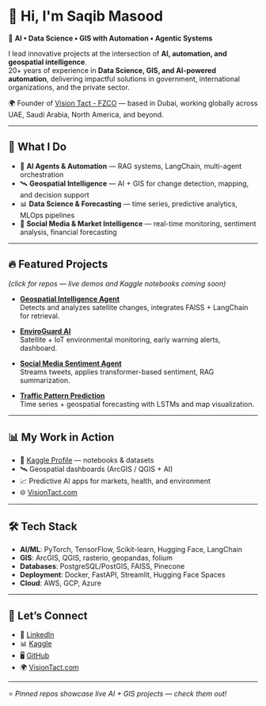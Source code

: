 # 👋 Hi, I'm Saqib Masood

🎯 **AI • Data Science • GIS with Automation • Agentic Systems**

I lead innovative projects at the intersection of **AI, automation, and geospatial intelligence**.  
20+ years of experience in **Data Science, GIS, and AI-powered automation**, delivering impactful solutions in government, international organizations, and the private sector.  

🌍 Founder of [Vision Tact - FZCO](https://visiontact.com) — based in Dubai, working globally across UAE, Saudi Arabia, North America, and beyond.  

---

## 🚀 What I Do
- 🤖 **AI Agents & Automation** — RAG systems, LangChain, multi-agent orchestration  
- 🛰️ **Geospatial Intelligence** — AI + GIS for change detection, mapping, and decision support  
- 📊 **Data Science & Forecasting** — time series, predictive analytics, MLOps pipelines  
- 📡 **Social Media & Market Intelligence** — real-time monitoring, sentiment analysis, financial forecasting  

---

## 🔥 Featured Projects
*(click for repos — live demos and Kaggle notebooks coming soon)*

- [**Geospatial Intelligence Agent**](https://github.com/msmasood/Geospatial-Intelligence-Agent)  
  Detects and analyzes satellite changes, integrates FAISS + LangChain for retrieval.  

- [**EnviroGuard AI**](https://github.com/msmasood/enviroguard-ai)  
  Satellite + IoT environmental monitoring, early warning alerts, dashboard.  

- [**Social Media Sentiment Agent**](https://github.com/msmasood/Social-Media-Sentiment-Agent)  
  Streams tweets, applies transformer-based sentiment, RAG summarization.  

- [**Traffic Pattern Prediction**](https://github.com/msmasood/Traffic-Pattern-Prediction)  
  Time series + geospatial forecasting with LSTMs and map visualization.  

---

## 📊 My Work in Action
- 📖 [Kaggle Profile](https://www.kaggle.com/isaqibmasood) — notebooks & datasets  
- 🛰️ Geospatial dashboards (ArcGIS / QGIS + AI)  
- 📈 Predictive AI apps for markets, health, and environment  
- 🌐 [VisionTact.com](https://visiontact.com)  

---

## 🛠️ Tech Stack
- **AI/ML**: PyTorch, TensorFlow, Scikit-learn, Hugging Face, LangChain  
- **GIS**: ArcGIS, QGIS, rasterio, geopandas, folium  
- **Databases**: PostgreSQL/PostGIS, FAISS, Pinecone  
- **Deployment**: Docker, FastAPI, Streamlit, Hugging Face Spaces  
- **Cloud**: AWS, GCP, Azure  

---

## 🤝 Let’s Connect
- 💼 [LinkedIn](https://linkedin.com/in/smasoodpk)  
- 📊 [Kaggle](https://www.kaggle.com/isaqibmasood)  
- 🖥️ [GitHub](https://github.com/msmasood)  
- 🌍 [VisionTact.com](https://visiontact.com)  

---

⭐️ *Pinned repos showcase live AI + GIS projects — check them out!*
